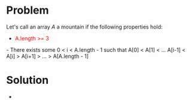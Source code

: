 # Problem
Let's call an array *A* a mountain if the following properties hold:
- <span style="color:red">
  A.length >= 3
</span> 
- There exists some 0 < i < A.length - 1 such that A[0] < A[1] < ... A[i-1] < A[i] > A[i+1] > ... > A[A.length - 1]

# Solution
- 
